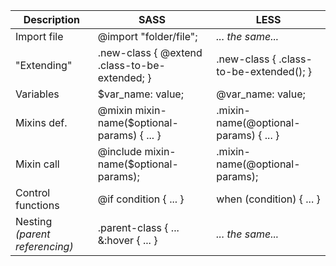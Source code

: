 Description | SASS | LESS
--- | --- | ---
Import file | @import "folder/file"; | _... the same..._
"Extending" | .new-class { @extend .class-to-be-extended; } | .new-class { .class-to-be-extended(); }
Variables | $var_name: value; | @var_name: value;
Mixins def. | @mixin mixin-name($optional-params) { ... } | .mixin-name(@optional-params) { ... }
Mixin call | @include mixin-name($optional-params); | .mixin-name(@optional-params);
Control functions | @if condition { ... } | when (condition) { ... }
Nesting _(parent referencing)_ | .parent-class { ... &:hover { ... } | _... the same..._

<!--stackedit_data:
eyJoaXN0b3J5IjpbMTI0ODgwOTM1MCw0NTUyMDQ3MjMsLTExMT
M4OTc2OTZdfQ==
-->